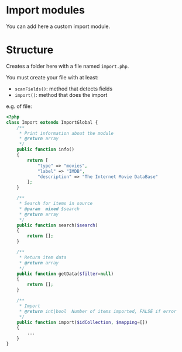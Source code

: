 # Import modules

You can add here a custom import module.

# Structure
Creates a folder here with a file named `import.php`.

You must create your file with at least:
- `scanFields()`: method that detects fields
- `import()`: method that does the import

e.g. of file:
```php
<?php
class Import extends ImportGlobal {
    /**
     * Print information about the module
     * @return array
     */
    public function info()
    {
        return [
            "type" => "movies",
            "label" => "IMDB",
            "description" => "The Internet Movie DataBase"
        ];
    }

    /**
     * Search for items in source
     * @param  mixed $search
     * @return array
     */
    public function search($search)
    {
        return [];
    }

    /**
     * Return item data
     * @return array
     */
    public function getData($filter=null)
    {
        return [];
    }

    /**
     * Import
     * @return int|bool  Number of items imported, FALSE if error
     */
    public function import($idCollection, $mapping=[])
    {
        ...
    }
}
```
